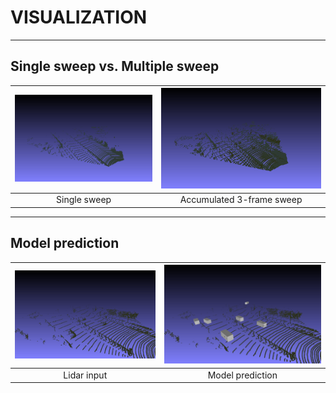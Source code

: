 # VISUALIZATION


-----
## Single sweep vs. Multiple sweep

| [![image](../imgs/single-sweep.png)](../imgs/single-sweep.png) | [![image](../imgs/multiple-sweep.png)](../imgs/multiple-sweep.png) |
|:---:|:---:|
| Single sweep | Accumulated 3-frame sweep |


-----
## Model prediction

| [![image](../imgs/lidar-input.png)](../imgs/single-sweep.png) | [![image](../imgs/model-prediction.png)](../imgs/multiple-sweep.png) |
|:---:|:---:|
| Lidar input | Model prediction |

